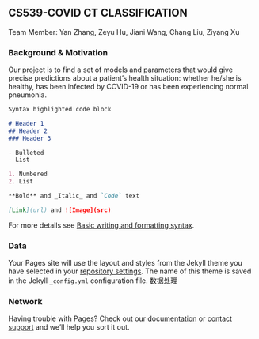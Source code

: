 ## CS539-COVID CT CLASSIFICATION

Team Member: Yan Zhang, Zeyu Hu, Jiani Wang, Chang Liu, Ziyang Xu

### Background & Motivation

Our project is to find a set of models and parameters that would give precise predictions about a patient’s health situation: whether he/she is healthy, has been infected by COVID-19 or has been experiencing normal pneumonia.


```markdown
Syntax highlighted code block

# Header 1
## Header 2
### Header 3

- Bulleted
- List

1. Numbered
2. List

**Bold** and _Italic_ and `Code` text

[Link](url) and ![Image](src)
```

For more details see [Basic writing and formatting syntax](https://docs.github.com/en/github/writing-on-github/getting-started-with-writing-and-formatting-on-github/basic-writing-and-formatting-syntax).

### Data

Your Pages site will use the layout and styles from the Jekyll theme you have selected in your [repository settings](https://github.com/ColdCode0214/CS539/settings/pages). The name of this theme is saved in the Jekyll `_config.yml` configuration file.
数据处理

### Network

Having trouble with Pages? Check out our [documentation](https://docs.github.com/categories/github-pages-basics/) or [contact support](https://support.github.com/contact) and we’ll help you sort it out.
